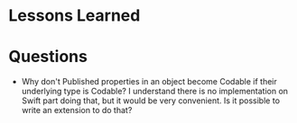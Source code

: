 #  Lessons Learned

# Questions
- Why don't Published properties in an object become Codable if their underlying type is Codable? I understand there is no implementation on Swift part doing that, but it would be very convenient. Is it possible to write an extension to do that?
